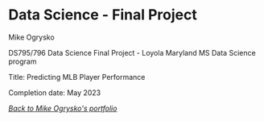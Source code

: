 # Data Science - Final Project

Mike Ogrysko

DS795/796 Data Science Final Project - Loyola Maryland MS Data Science program

Title: Predicting MLB Player Performance

Completion date: May 2023

<i><a href="https://mcogrysko.github.io">Back to Mike Ogrysko's portfolio</a></i>
